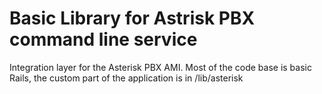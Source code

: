 Basic Library for Astrisk PBX command line service
===

Integration layer for the Asterisk PBX AMI. Most of the code base is basic Rails,
the custom part of the application is in /lib/asterisk
